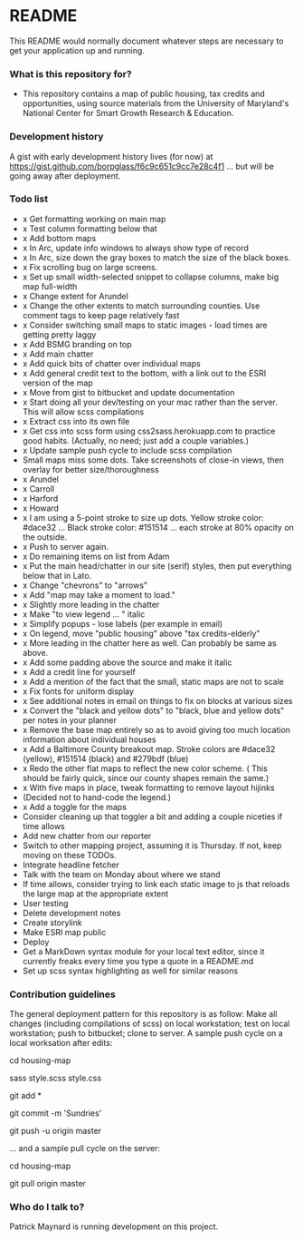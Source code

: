 # README #

This README would normally document whatever steps are necessary to get your application up and running.

### What is this repository for? ###

* This repository contains a map of public housing, tax credits and opportunities, using source materials from the University of Maryland's National Center for Smart Growth Research & Education. 

### Development history ###

A gist with early development history lives (for now) at https://gist.github.com/borpglass/f6c9c651c9cc7e28c4f1  ... but will be going away after deployment. 

### Todo list ###

* x Get formatting working on main map
* x Test column formatting below that
* x Add bottom maps
* x In Arc, update info windows to always show type of record
* x In Arc, size down the gray boxes to match the size of the black boxes.
* x Fix scrolling bug on large screens.
* x Set up small width-selected snippet to collapse columns, make big map full-width
* x Change extent for Arundel
* x Change the other extents to match surrounding counties. Use comment tags to keep page relatively fast
* x Consider switching small maps to static images - load times are getting pretty laggy
* x Add BSMG branding on top
* x Add main chatter 
* x Add quick bits of chatter over individual maps
* x Add general credit text to the bottom, with a link out to the ESRI version of the map
* x Move from gist to bitbucket and update documentation
* x Start doing all your dev/testing on your mac rather than the server. This will allow scss compilations
* x Extract css into its own file
* x Get css into scss form using css2sass.herokuapp.com to practice good habits. 
  (Actually, no need; just add a couple variables.)
* x Update sample push cycle to include scss compilation
* Small maps miss some dots. Take screenshots of close-in views, then overlay for better size/thoroughness
* x Arundel
* x Carroll
* x Harford 
* x Howard
* x I am using a 5-point stroke to size up dots. Yellow stroke color: #dace32 ... Black stroke color: #151514 ... each stroke at 80% opacity on the outside.
* x Push to server again. 
* x Do remaining items on list from Adam
*  x Put the main head/chatter in our site (serif) styles, then put everything below that in Lato.
*  x Change "chevrons" to "arrows"
*  x Add "map may take a moment to load."
*  x Slightly more leading in the chatter
*  x Make "to view legend ... " italic
*  x Simplify popups - lose labels (per example in email)
*  x On legend, move "public housing" above "tax credits-elderly"
*  x More leading in the chatter here as well. Can probably be same as above. 
*  x Add some padding above the source and make it italic
*  x Add a credit line for yourself
*  x Add a mention of the fact that the small, static maps are not to scale 
*  x Fix fonts for uniform display
*  x See additional notes in email on things to fix on blocks at various sizes 
* x Convert the "black and yellow dots" to "black, blue and yellow dots" per notes in your planner
* x Remove the base map entirely so as to avoid giving too much location information about individual houses
* x Add a Baltimore County breakout map. Stroke colors are #dace32 (yellow), #151514 (black) and #279bdf (blue) 
* x Redo the other flat maps to reflect the new color scheme. 
  ( This should be fairly quick, since our county shapes remain the same.)
* x With five maps in place, tweak formatting to remove layout hijinks
* (Decided not to hand-code the legend.)
* x Add a toggle for the maps
* Consider cleaning up that toggler a bit and adding a couple niceties if time allows
* Add new chatter from our reporter
* Switch to other mapping project, assuming it is Thursday. If not, keep moving on these TODOs.
* Integrate headline fetcher
* Talk with the team on Monday about where we stand
* If time allows, consider trying to link each static image to js that reloads the large map at the appropriate extent
* User testing
* Delete development notes 
* Create storylink
* Make ESRI map public
* Deploy
* Get a MarkDown syntax module for your local text editor, since it currently freaks every time you type a quote in a README.md
* Set up scss syntax highlighting as well for similar reasons

### Contribution guidelines ###

The general deployment pattern for this repository is as follow: Make all changes (including compilations of scss) on local workstation; test on local workstation; push to bitbucket; clone to server. A sample push cycle on a local worksation after edits: 

cd housing-map

sass style.scss style.css

git add *

git commit -m 'Sundries'

git push -u origin master

... and a sample pull cycle on the server: 

cd housing-map

git pull origin master

### Who do I talk to? ###

Patrick Maynard is running development on this project.
